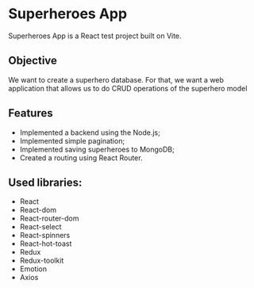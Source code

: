 # Superheroes App

Superheroes App is a React test project built on Vite.

## Objective

We want to create a superhero database. For that, we want a web application that allows us to
do CRUD operations of the superhero model

## Features

- Implemented a backend using the Node.js;
- Implemented simple pagination;
- Implemented saving superheroes to MongoDB;
- Created a routing using React Router.

## Used libraries:

- React
- React-dom
- React-router-dom
- React-select
- React-spinners
- React-hot-toast
- Redux
- Redux-toolkit
- Emotion
- Axios
